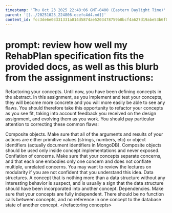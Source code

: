 ```yaml
---
timestamp: 'Thu Oct 23 2025 22:48:06 GMT-0400 (Eastern Daylight Time)'
parent: '[[../20251023_224806.ecefc4d4.md]]'
content_id: fcc3de6e03331331a014d5874ae5203478759b0bcf4a627d19abe53b6f04502b
---
```


# prompt: review how well my RehabPlan specification fits the provided docs, as well as this blurb from the assignment instructions:

<refactoring concepts>
Refactoring your concepts. Until now, you have been defining concepts in the abstract. In this assignment, as you implement and test your concepts, they will become more concrete and you will more easily be able to see any flaws. You should therefore take this opportunity to refactor your concepts as you see fit, taking into account feedback you received on the design assignment, and evolving them as you work. You should pay particular attention to correcting these common flaws:

Composite objects. Make sure that all of the arguments and results of your actions are either primitive values (strings, numbers, etc) or object identifiers (actually document identifiers in MongoDB). Composite objects should be used only inside concept implementations and never exposed.
Conflation of concerns. Make sure that your concepts separate concerns, and that each one embodies only one concern and does not conflate multiple, unrelated concerns. You may want to review the lectures on modularity if you are not confident that you understand this idea.
Data structures. A concept that is nothing more than a data structure without any interesting behavior is suspect, and is usually a sign that the data structure should have been incorporated into another concept.
Dependencies. Make sure that your concepts are fully independent. There should be no function calls between concepts, and no reference in one concept to the database state of another concept.
\</refactoring concepts>
